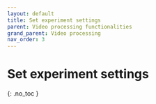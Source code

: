 ```yaml
---
layout: default
title: Set experiment settings
parent: Video processing functionalities
grand_parent: Video processing
nav_order: 3
---
```


# Set experiment settings
{: .no_toc }